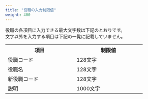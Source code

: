 ```yaml
---
title: "役職の入力制限値"
weight: 400
---
```


役職の各項目に入力できる最大文字数は下記のとおりです。  
文字以外を入力する項目は下記の一覧に記載していません。  

<table>
  <tbody>
  <tr>
  <th width=200>項目</th>
  <th width=200>制限値</th>
  </tr>
  <tr>
  <td>役職コード</td>
  <td>128文字</td>
  </tr>
  <tr>
  <td>役職名</td>
  <td>128文字</td>
  </tr>
  <tr>
  <td>新役職コード</td>
  <td>128文字</td>
  </tr>
  <tr>
  <td>説明</td>
  <td>1000文字</td>
  </tr>
  </tbody>
</table>
